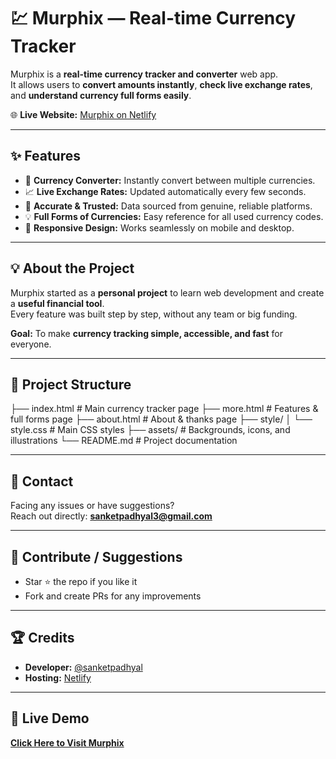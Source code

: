 # 💹 Murphix — Real-time Currency Tracker

Murphix is a **real-time currency tracker and converter** web app.  
It allows users to **convert amounts instantly**, **check live exchange rates**, and **understand currency full forms easily**.

🌐 **Live Website:** [Murphix on Netlify](https://glistening-llama-7e71d7.netlify.app/)

---

## ✨ Features
- 💱 **Currency Converter:** Instantly convert between multiple currencies.
- 📈 **Live Exchange Rates:** Updated automatically every few seconds.
- 📝 **Accurate & Trusted:** Data sourced from genuine, reliable platforms.
- 💡 **Full Forms of Currencies:** Easy reference for all used currency codes.
- 📱 **Responsive Design:** Works seamlessly on mobile and desktop.

---

## 💡 About the Project
Murphix started as a **personal project** to learn web development and create a **useful financial tool**.  
Every feature was built step by step, without any team or big funding.  

**Goal:** To make **currency tracking simple, accessible, and fast** for everyone.  

---

## 📂 Project Structure
├── index.html # Main currency tracker page
├── more.html # Features & full forms page
├── about.html # About & thanks page 
├── style/
│ └── style.css # Main CSS styles
├── assets/ # Backgrounds, icons, and illustrations
└── README.md # Project documentation


---

## 📩 Contact
Facing any issues or have suggestions?  
Reach out directly: **[sanketpadhyal3@gmail.com](mailto:sanketpadhyal3@gmail.com?subject=Murphix%20Related%20Issue)**

---

## 🌟 Contribute / Suggestions
- Star ⭐ the repo if you like it  
- Fork and create PRs for any improvements  

---

## 🏆 Credits
- **Developer:** [@sanketpadhyal](https://github.com/sanketpadhyal)  
- **Hosting:** [Netlify](https://www.netlify.com/)  

---

## 🔗 Live Demo
**[Click Here to Visit Murphix](https://glistening-llama-7e71d7.netlify.app/)**



